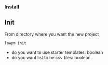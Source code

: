 ### Install

<!-- decide on install prcoess -->

## Init 

From directory where you want the new project

```sh
lowpm init
```

- do you want to use starter templates: boolean
- do you want list to be csv files: boolean
